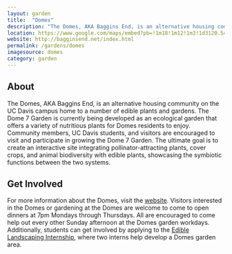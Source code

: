 ```yaml
---
layout: garden
title:  "Domes"
description: "The Domes, AKA Baggins End, is an alternative housing community on the UC Davis campus home to a number of edible plants and gardens."
location: https://www.google.com/maps/embed?pb=!1m18!1m12!1m3!1d3120.54829759565!2d-121.7664229846601!3d38.54417937962677!2m3!1f0!2f0!3f0!3m2!1i1024!2i768!4f13.1!3m3!1m2!1s0x0%3A0x0!2zMzjCsDMyJzM2LjkiTiAxMjHCsDQ1JzUxLjEiVw!5e0!3m2!1sen!2sus!4v1459360242483
website: http://bagginsend.net/index.html
permalink: /gardens/domes
imagesource: domes
category: garden
---
```



<h2>About</h2>

The Domes, AKA Baggins End, is an alternative housing community on the UC Davis campus home to a number of edible plants and gardens. The Dome 7 Garden is currently being developed as an ecological garden that offers a variety of nutritious plants for Domes residents to enjoy. Community members, UC Davis students, and visitors are encouraged to visit and participate in growing the Dome 7 Garden. The ultimate goal is to create an interactive site integrating pollinator-attracting plants, cover crops, and animal biodiversity with edible plants, showcasing the symbiotic functions between the two systems.


<h2>Get Involved</h2>

For more information about the Domes, visit the [website](http://bagginsend.net/index.html). Visitors interested in the Domes or gardening at the Domes are welcome to come to open dinners at 7pm Mondays through Thursdays. All are encouraged to come help out every other Sunday afternoon at the Domes garden workdays. Additionally, students can get involved by applying to the [Edible Landscaping Internship](http://arboretum.ucdavis.edu/student_opportunities.aspx), where two interns help develop a Domes garden area.

